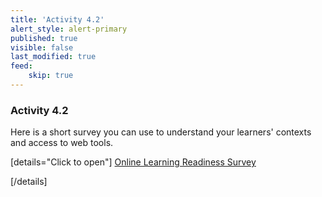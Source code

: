 ```yaml
---
title: 'Activity 4.2'
alert_style: alert-primary
published: true
visible: false
last_modified: true
feed:
    skip: true
---
```


### Activity 4.2

Here is a short survey you can use to understand your learners' contexts and access to web tools.

[details="Click to open"]
<a class="embedly-card" data-card-controls="0" href="https://www.surveymonkey.ca/r/73HZ3GS">Online Learning Readiness Survey</a>
<script async src="//cdn.embedly.com/widgets/platform.js" charset="UTF-8"></script>
[/details]
